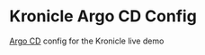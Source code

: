 # Kronicle Argo CD Config

[Argo CD](https://argoproj.github.io/argo-cd/) config for the Kronicle live demo 
